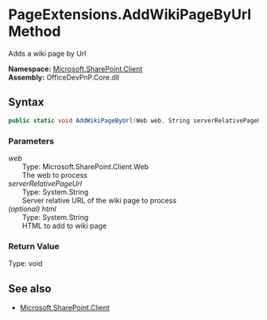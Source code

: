 # PageExtensions.AddWikiPageByUrl Method  
Adds a wiki page by Url  

**Namespace:** [Microsoft.SharePoint.Client](Microsoft.SharePoint.Client.md)  
**Assembly:** OfficeDevPnP.Core.dll  
## Syntax
```C#
public static void AddWikiPageByUrl(Web web, String serverRelativePageUrl, String html)
```
### Parameters
*web*  
&emsp;&emsp;Type: Microsoft.SharePoint.Client.Web  
&emsp;&emsp;The web to process  
*serverRelativePageUrl*  
&emsp;&emsp;Type: System.String  
&emsp;&emsp;Server relative URL of the wiki page to process  
*(optional) html*  
&emsp;&emsp;Type: System.String  
&emsp;&emsp;HTML to add to wiki page  
### Return Value
Type: void  

## See also
- [Microsoft.SharePoint.Client](Microsoft.SharePoint.Client.md)

